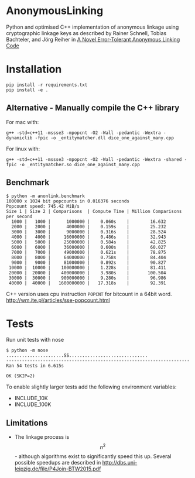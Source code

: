 # AnonymousLinking

Python and optimised C++ implementation of anonymous linkage using cryptographic linkage keys as 
described by Rainer Schnell, Tobias Bachteler, and Jörg Reiher in 
[A Novel Error-Tolerant Anonymous Linking Code](http://www.record-linkage.de/-download=wp-grlc-2011-02.pdf)


# Installation

    pip install -r requirements.txt
    pip install -e .


## Alternative - Manually compile the C++ library

For mac with:

    g++ -std=c++11 -mssse3 -mpopcnt -O2 -Wall -pedantic -Wextra -dynamiclib -fpic -o _entitymatcher.dll dice_one_against_many.cpp

For linux with:

    g++ -std=c++11 -mssse3 -mpopcnt -O2 -Wall -pedantic -Wextra -shared -fpic -o _entitymatcher.so dice_one_against_many.cpp

## Benchmark

```
$ python -m anonlink.benchmark
100000 x 1024 bit popcounts in 0.016376 seconds
Popcount speed: 745.42 MiB/s
Size 1 | Size 2 | Comparisons  | Compute Time | Million Comparisons per second
  1000 |   1000 |      1000000 |    0.060s    |        16.632
  2000 |   2000 |      4000000 |    0.159s    |        25.232
  3000 |   3000 |      9000000 |    0.316s    |        28.524
  4000 |   4000 |     16000000 |    0.486s    |        32.943
  5000 |   5000 |     25000000 |    0.584s    |        42.825
  6000 |   6000 |     36000000 |    0.600s    |        60.027
  7000 |   7000 |     49000000 |    0.621s    |        78.875
  8000 |   8000 |     64000000 |    0.758s    |        84.404
  9000 |   9000 |     81000000 |    0.892s    |        90.827
 10000 |  10000 |    100000000 |    1.228s    |        81.411
 20000 |  20000 |    400000000 |    3.980s    |       100.504
 30000 |  30000 |    900000000 |    9.280s    |        96.986
 40000 |  40000 |   1600000000 |   17.318s    |        92.391
```

C++ version uses cpu instruction `POPCNT` for bitcount in a 64bit word. 
http://wm.ite.pl/articles/sse-popcount.html


# Tests

Run unit tests with nose

```
$ python -m nose
......................SS..............................
----------------------------------------------------------------------
Ran 54 tests in 6.615s

OK (SKIP=2)
```

To enable slightly larger tests add the following environment variables:

- INCLUDE_10K
- INCLUDE_100K


Limitations
-----------

- The linkage process is $$n^2$$ - although algorithms exist to significantly speed
this up. Several possible speedups are described in http://dbs.uni-leipzig.de/file/P4Join-BTW2015.pdf
